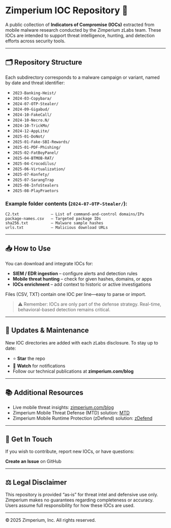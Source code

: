 # Zimperium IOC Repository 🔐

A public collection of **Indicators of Compromise (IOCs)** extracted from mobile malware research conducted by the Zimperium zLabs team. These IOCs are intended to support threat intelligence, hunting, and detection efforts across security tools.

---

## 🗂 Repository Structure

Each subdirectory corresponds to a malware campaign or variant, named by date and threat identifier:

- `2023-Banking-Heist/`
- `2024-03-Copybara/`
- `2024-07-OTP-Stealer/`
- `2024-09-Gigabud/`
- `2024-10-FakeCall/`
- `2024-10-Necro.N/`
- `2024-10-TrickMo/`
- `2024-12-AppLite/`
- `2025-01-DoNot/`
- `2025-01-Fake-SBI-Rewards/`
- `2025-01-PDF-Phishing/`
- `2025-02-FatBoyPanel/`
- `2025-04-BTMOB-RAT/`
- `2025-04-Crocodilus/`
- `2025-06-Virtualization/`
- `2025-07-Konfety/`
- `2025-07-SarangTrap`
- `2025-08-InfoStealers`
- `2025-08-PlayPraetors`

### Example folder contents (`2024-07-OTP-Stealer/`):
```
C2.txt              – List of command‑and‑control domains/IPs
package-names.csv   – Targeted package IDs
sha256.txt          – Malware sample hashes
urls.txt            – Malicious download URLs
```

---

## 📥 How to Use

You can download and integrate IOCs for:

- **SIEM / EDR ingestion** – configure alerts and detection rules
- **Mobile threat hunting** – check for given hashes, domains, or apps
- **IOCs enrichment** – add context to historic or active investigations

Files (CSV, TXT) contain one IOC per line—easy to parse or import.

> ⚠️ Remember: IOCs are only part of the defense strategy. Real-time, behavioral-based detection remains critical.

---

## 🔄 Updates & Maintenance

New IOC directories are added with each zLabs disclosure. To stay up to date:

- ⭐ **Star** the repo
- 🔔 **Watch** for notifications
- Follow our technical publications at **zimperium.com/blog**

---

## 📚 Additional Resources

- Live mobile threat insights: [zimperium.com/blog](https://www.zimperium.com/blog)  
- Zimperium Mobile Threat Defense (MTD) solution: [MTD](https://zimperium.com/mtd/mobile-threat-defense)  
- Zimperium Mobile Runtime Protection (zDefend) solution: [zDefend](https://zimperium.com/maps/zDefend)

---

## 📨 Get In Touch

If you wish to contribute, report new IOCs, or have questions:

**Create an Issue** on GitHub

---

## ⚖️ Legal Disclaimer

This repository is provided “as‑is” for threat intel and defensive use only. Zimperium makes no guarantees regarding completeness or accuracy. Users assume full responsibility for how these IOCs are used.

---

© 2025 Zimperium, Inc. All rights reserved.

